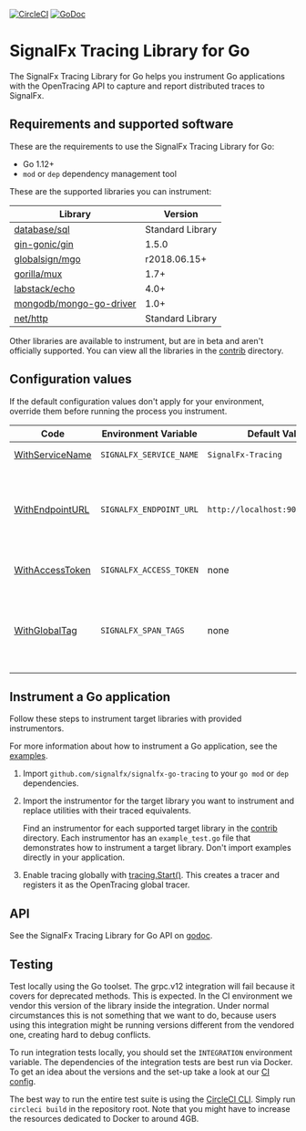 [![CircleCI](https://circleci.com/gh/signalfx/signalfx-go-tracing/tree/master.svg?style=svg)](https://circleci.com/gh/signalfx/signalfx-go-tracing/tree/master)
[![GoDoc](https://godoc.org/github.com/signalfx/signalfx-go-tracing/tracing?status.svg)](https://godoc.org/github.com/signalfx/signalfx-go-tracing/tracing)

# SignalFx Tracing Library for Go

The SignalFx Tracing Library for Go helps you instrument Go applications
with the OpenTracing API to capture and report distributed traces to
SignalFx.

## Requirements and supported software

These are the requirements to use the SignalFx Tracing Library for Go:

* Go 1.12+
* `mod` or `dep` dependency management tool

These are the supported libraries you can instrument:

| Library | Version |
| ------- | ------- |
| [database/sql](contrib/database/sql) | Standard Library |
| [gin-gonic/gin](contrib/gin-gonic/gin) | 1.5.0 |
| [globalsign/mgo](contrib/globalsign/mgo) | r2018.06.15+ |
| [gorilla/mux](contrib/gorilla/mux) | 1.7+ |
| [labstack/echo](contrib/labstack/echo) | 4.0+ |
| [mongodb/mongo-go-driver](contrib/mongodb/mongo-go-driver) | 1.0+ |
| [net/http](contrib/net/http) | Standard Library |

Other libraries are available to instrument, but are in beta and aren't
officially supported. You can view all the libraries in the
[contrib](contrib) directory.

## Configuration values

If the default configuration values don't apply for your environment, override them before running the process you instrument.

| Code | Environment Variable | Default Value | Notes |
| ---  | ---                  | ---           | ---   |
| [WithServiceName](https://godoc.org/github.com/signalfx/signalfx-go-tracing/tracing/#WithServiceName) | `SIGNALFX_SERVICE_NAME` | `SignalFx-Tracing` | The name of the service. |
| [WithEndpointURL](https://godoc.org/github.com/signalfx/signalfx-go-tracing/tracing/#WithEndpointURL) | `SIGNALFX_ENDPOINT_URL` | `http://localhost:9080/v1/trace` | The URL to send traces to. Send spans to a Smart Agent, OpenTelemetry Collector, or a SignalFx ingest endpoint.  |
| [WithAccessToken](https://godoc.org/github.com/signalfx/signalfx-go-tracing/tracing/#WithAccessToken) | `SIGNALFX_ACCESS_TOKEN` | none | The access token for your SignalFx organization. |
| [WithGlobalTag](https://godoc.org/github.com/signalfx/signalfx-go-tracing/tracing/#WithGlobalTag) | `SIGNALFX_SPAN_TAGS` | none | Comma-separated list of tags included in every reported span. For example, "key1:val1,key2:val2". Use only string values for tags.|

## Instrument a Go application

Follow these steps to instrument target libraries with provided instrumentors. 

For more information about how to instrument a Go application, see the
[examples](https://github.com/signalfx/tracing-examples/tree/master/signalfx-tracing/signalfx-go-tracing).

1. Import `github.com/signalfx/signalfx-go-tracing` to your `go mod` or `dep`
dependencies.
2. Import the instrumentor for the target library you want to instrument and
replace utilities with their traced equivalents. 

   Find an instrumentor for each supported target library in the [contrib](contrib)
   directory. Each instrumentor has an `example_test.go` file that demonstrates
   how to instrument a target library. Don't import examples directly in your application.
3. Enable tracing globally with
[tracing.Start()](https://godoc.org/github.com/signalfx/signalfx-go-tracing/tracing/#Start).
This creates a tracer and registers it as the OpenTracing global tracer. 

## API

See the SignalFx Tracing Library for Go API on
[godoc](https://godoc.org/github.com/signalfx/signalfx-go-tracing/tracing).

## Testing

Test locally using the Go toolset. The grpc.v12 integration will fail because
it covers for deprecated methods. This is expected. In the CI environment we
vendor this version of the library inside the integration. Under normal
circumstances this is not something that we want to do, because users using
this integration might be running versions different from the vendored one,
creating hard to debug conflicts.

To run integration tests locally, you should set the `INTEGRATION` environment
variable. The dependencies of the integration tests are best run via Docker.
To get an idea about the versions and the set-up take a look at our
[CI config](https://github.com/signalfx/signalfx-go-tracing/blob/master/.circleci/config.yml).

The best way to run the entire test suite is using the
[CircleCI CLI](https://circleci.com/docs/2.0/local-jobs/). Simply run
`circleci build` in the repository root. Note that you might have to increase
the resources dedicated to Docker to around 4GB.
